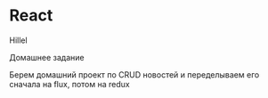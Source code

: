 # React
Hillel

Домашнее задание

Берем домашний проект по CRUD новостей и переделываем его сначала на flux, потом на redux
